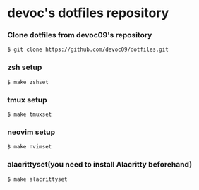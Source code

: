 devoc's dotfiles repository
===========================

### Clone dotfiles from devoc09's repository

```
$ git clone https://github.com/devoc09/dotfiles.git
```

### zsh setup

```
$ make zshset
```

### tmux setup

```
$ make tmuxset
```

### neovim setup

```
$ make nvimset
```

### alacrittyset(you need to install Alacritty beforehand)

```
$ make alacrittyset
```
